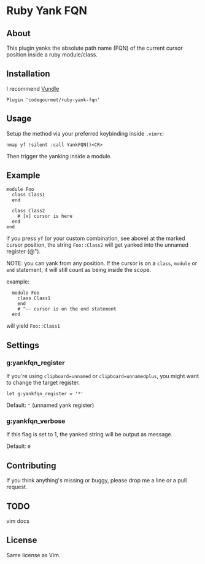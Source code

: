 # Ruby Yank FQN

## About
This plugin yanks the absolute path name (FQN) of the current cursor
position inside a ruby module/class.

## Installation

I recommend [Vundle](https://github.com/VundleVim/Vundle.vim)

    Plugin 'codegourmet/ruby-yank-fqn'

## Usage

Setup the method via your preferred keybinding inside `.vimrc`:

    nmap yf !silent :call YankFQN()<CR>

Then trigger the yanking inside a module.

## Example

```
module Foo
  class Class1
  end

  class Class2
    # [x] cursor is here
  end
end
```

if you press `yf` (or your custom combination, see above) at
the marked cursor position, the string `Foo::Class2`
will get yanked into the unnamed register (@").

NOTE: you can yank from any position. If the cursor is on a `class`,
`module` or `end` statement, it will still count as being inside the scope.

example:

```
  module Foo
    class Class1
    end
    # ^-- cursor is on the end statement
  end
```

will yield `Foo::Class1`

## Settings

### g:yankfqn_register
If you're using `clipboard=unnamed` or `clipboard=unnamedplus`,
you might want to change the target register.

    let g:yankfqn_register = '*'

Default: `"` (unnamed yank register)

### g:yankfqn_verbose
If this flag is set to 1, the yanked string will be output as message.

Default: `0`

## Contributing
If you think anything's missing or buggy, please drop me a line or a pull request.

## TODO

vim docs

## License
Same license as Vim.
